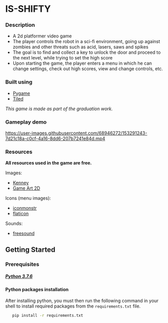 # IS-SHIFTY

### Description
* A 2d platformer video game
* The player controls the robot in a sci-fi environment, going up against zombies and other threats such as acid, lasers, saws and spikes
* The goal is to find and collect a key to unlock the door and proceed to the next level, while trying to set the high score
* Upon starting the game, the player enters a menu in which he can change settings, check out high scores, view and change controls, etc.

### Built using
* [Pygame](https://www.pygame.org/wiki/GettingStarted)
* [Tiled](https://www.mapeditor.org/)

*This game is made as part of the graduation work.*

### Gameplay demo

https://user-images.githubusercontent.com/68946272/153291243-7d21c18a-c0cf-4a16-8dd6-207b7241e84d.mp4

### Resources

**All resources used in the game are free.**

Images: 
* [Kenney](https://www.kenney.nl/)
* [Game Art 2D](https://www.gameart2d.com/freebies.html)

Icons (menu images):
* [iconmonstr](https://iconmonstr.com/)
* [flaticon](https://www.flaticon.com/)

Sounds:
* [freesound](https://freesound.org/)

## Getting Started

### Prerequisites

##### [Python 3.7.6](https://www.python.org/downloads/release/python-376/)

#### Python packages installation

After installing python, you must then run the following command in your shell to install required packages from the `requirements.txt` file. 

```sh
   pip install -r requirements.txt
   ```
